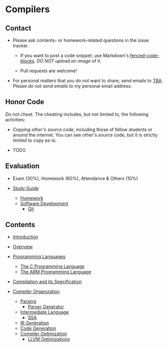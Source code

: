 # Compilers


## Contact

- Please ask contents- or homework-related questions in the issue
  tracker.

    + If you want to post a code snippet, use Markdown's
      [fenced-code-blocks](https://help.github.com/articles/github-flavored-markdown/#fenced-code-blocks).
      *DO NOT upload an image* of it.

    + Pull requests are welcome!

- For personal matters that you do not want to share, send emails to
  [TBA](https://en.wikipedia.org/wiki/To_be_announced).  Please *do
  not send emails* to my personal email address.


## Honor Code

*Do not cheat*.  The cheating includes, but not limited to, the
following activities:

- *Copying other's source code*, including those of fellow students or
  around the internet.  You can see other's source code, but it is
  strictly limited to copy as-is.

- TODO


## Evaluation

- Exam (30%), Homework (60%), Attendance & Others (10%)

- [Study Guide](study-guide.md)
    + [Homework](homework.md)
    + [Software Development](software-development.md)
        * [Git](git.md)


## Contents

- [Introduction](introduction.md)

- [Overview](overview.md)

- [Programming Languages](programming-languages.md)
    + [The C Programming Language](the-c-programming-languages.md)
    + [The ARM Programming Language](the-arm-programming-languages.md)

- [Compilation and its Specification](compilation-and-its-specification.md)

- [Compiler Organization](compiler-organization.md)
    + [Parsing](parsing.md)
        * [Parser Generator](parser-generator.md)
    + [Intermediate Language](intermediate-language.md)
        * [SSA](ssa.md)
    + [IR Generation](ir-generation.md)
    + [Code Generation](code-generation.md)
    + [Compiler Optimization](compiler-optimization.md)
        * [LLVM Optimizations](llvm-optimizations.md)
